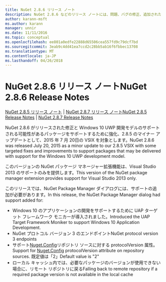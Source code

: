 ```yaml
---
title: NuGet 2.8.6 リリース ノート
description: NuGet 2.8.6 などのリリース ノートには、問題、バグの修正、追加された機能、および Dcr が知られています。
author: karann-msft
ms.author: karann
manager: unnir
ms.date: 11/11/2016
ms.topic: conceptual
ms.openlocfilehash: ee801a0edfe22888d65506cea557fd9c79dcf7bd
ms.sourcegitcommit: 3eab9c4dd41ea7ccd2c28bb5ab16f6fbbec13708
ms.translationtype: MT
ms.contentlocale: ja-JP
ms.lasthandoff: 04/26/2018
---
```

# <a name="nuget-286-release-notes"></a><span data-ttu-id="4329e-103">NuGet 2.8.6 リリース ノート</span><span class="sxs-lookup"><span data-stu-id="4329e-103">NuGet 2.8.6 Release Notes</span></span>

<span data-ttu-id="4329e-104">[NuGet 2.8.5 リリース ノート](../release-notes/nuget-2.8.5.md) | [NuGet 2.8.7 リリース ノート](../release-notes/nuget-2.8.7.md)</span><span class="sxs-lookup"><span data-stu-id="4329e-104">[NuGet 2.8.5 Release Notes](../release-notes/nuget-2.8.5.md) | [NuGet 2.8.7 Release Notes](../release-notes/nuget-2.8.7.md)</span></span>

<span data-ttu-id="4329e-105">NuGet 2.8.6 がリリースされた修正と Windows 10 UWP 開発モデルのサポートされる可能性があるパッケージをサポートするために強化、2.8.5 のマイナー アップデートとして、2015 年 7 月 20日の VSIX を対象とします。</span><span class="sxs-lookup"><span data-stu-id="4329e-105">NuGet 2.8.6 was released July 20, 2015 as a minor update to our 2.8.5 VSIX with some targeted fixes and improvements to support packages that may be delivered with support for the Windows 10 UWP development model.</span></span>

<span data-ttu-id="4329e-106">このバージョンの NuGet パッケージ マネージャー拡張機能は、Visual Studio 2013 のサポートのみを提供します。</span><span class="sxs-lookup"><span data-stu-id="4329e-106">This version of the NuGet package manager extension provides support for Visual Studio 2013 only.</span></span>

<span data-ttu-id="4329e-107">このリリースでは、NuGet Package Manager ダイアログには、サポートの追加が必要があります。</span><span class="sxs-lookup"><span data-stu-id="4329e-107">In this release, the NuGet Package Manager dialog had support added for:</span></span>

* <span data-ttu-id="4329e-108">Windows 10 のアプリケーションの開発をサポートするために UAP ターゲット フレームワーク モニカーが導入されました。</span><span class="sxs-lookup"><span data-stu-id="4329e-108">Introduced the UAP Target Framework Moniker to support Windows 10 Application Development.</span></span>
* <span data-ttu-id="4329e-109">NuGet プロトコル バージョン 3 のエンドポイント</span><span class="sxs-lookup"><span data-stu-id="4329e-109">NuGet protocol version 3 endpoints</span></span>
* <span data-ttu-id="4329e-110">サポート[Nuget.Config](../consume-packages/configuring-nuget-behavior.md)リポジトリ ソースに対する protocolVersion 属性。</span><span class="sxs-lookup"><span data-stu-id="4329e-110">Support for [Nuget.Config](../consume-packages/configuring-nuget-behavior.md) protocolVersion attribute on repository sources.</span></span> <span data-ttu-id="4329e-111">既定値は「2」</span><span class="sxs-lookup"><span data-stu-id="4329e-111">Default value is "2"</span></span>
* <span data-ttu-id="4329e-112">ローカル キャッシュ内では、必要なパッケージのバージョンが使用できない場合に、リモート リポジトリに戻る</span><span class="sxs-lookup"><span data-stu-id="4329e-112">Falling back to remote repository if a required package version is not available in the local cache</span></span>